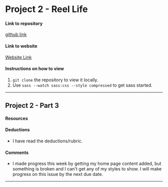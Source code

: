 # Project 2 - Reel Life

#### Link to repository
[github link](https://github.com/liveoutloud/project-2_boone-janetta)

#### Link to website
[Website Link]()
<!--TODO: update website link for Project 2 - Part 4-->

#### Instructions on how to view
1. `git clone` the repository to view it locally.
2. Use `sass --watch sass:css --style compressed` to get sass started.

---

## Project 2 - Part 3

#### Resources

#### Deductions
- I have read the deductions/rubric.

#### Comments
- I made progress this week by getting my home page content added, but something is broken and I can't get any of my styles to show. I will make progress on this issue by the next due date.
---
